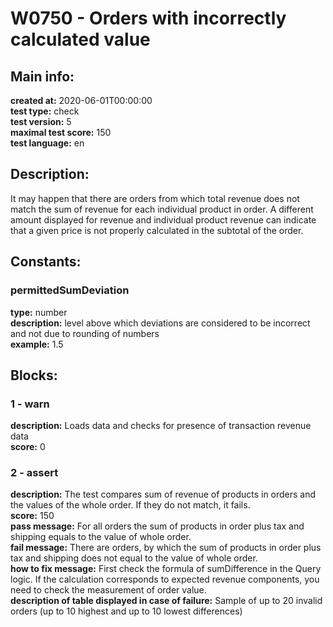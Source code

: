 # W0750 - Orders with incorrectly calculated value  
## Main info:  
**created at:** 2020-06-01T00:00:00  
**test type:** check  
**test version:** 5  
**maximal test score:** 150  
**test language:** en  
## Description:  
It may happen that there are orders from which total revenue does not match the sum of revenue for each individual product in order. A different amount displayed for revenue and individual product revenue can indicate that a given price is not properly calculated in the subtotal of the order.   
## Constants:  
### permittedSumDeviation
**type:** number  
**description:** level above which deviations are considered to be incorrect and not due to rounding of numbers  
**example:** 1.5  
## Blocks:  
### 1 - warn
**description:** Loads data and checks for presence of transaction revenue data  
**score:** 0  
### 2 - assert
**description:** The test compares sum of revenue of products in orders and the values of the whole order. If they do not match, it fails.  
**score:** 150  
**pass message:** For all orders the sum of products in order plus tax and shipping equals to the value of whole order.  
**fail message:** There are orders, by which the sum of products in order plus tax and shipping does not equal to the value of whole order.  
**how to fix message:** First check the formula of sumDifference in the Query logic. If the calculation corresponds to expected revenue components, you need to check the measurement of order value.  
**description of table displayed in case of failure:** Sample of up to 20 invalid orders (up to 10 highest and up to 10 lowest differences)  
